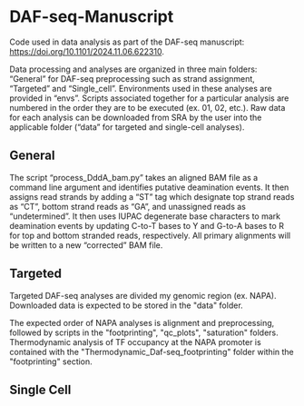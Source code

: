 # DAF-seq-Manuscript

Code used in data analysis as part of the DAF-seq manuscript: https://doi.org/10.1101/2024.11.06.622310.

Data processing and analyses are organized in three main folders: “General” for DAF-seq preprocessing such as strand assignment, “Targeted” and “Single_cell”. Environments used in these analyses are provided in “envs”. Scripts associated together for a particular analysis are numbered in the order they are to be executed (ex. 01, 02, etc.). Raw data for each analysis can be downloaded from SRA by the user into the applicable folder (“data” for targeted and single-cell analyses).

## General
The script “process_DddA_bam.py” takes an aligned BAM file as a command line argument and identifies putative deamination events. It then assigns read strands by adding a “ST” tag which designate top strand reads as “CT”, bottom strand reads as “GA”, and unassigned reads as “undetermined”. It then uses IUPAC degenerate base characters to mark deamination events by updating C-to-T bases to Y and G-to-A bases to R for top and bottom stranded reads, respectively. All primary alignments will be written to a new “corrected” BAM file.


## Targeted
Targeted DAF-seq analyses are divided my genomic region (ex. NAPA). Downloaded data is expected to be stored in the "data" folder.

The expected order of NAPA analyses is alignment and preprocessing, followed by scripts in the "footprinting", "qc_plots", "saturation" folders. Thermodynamic analysis of TF occupancy at the NAPA promoter is contained with the "Thermodynamic_Daf-seq_footprinting" folder within the "footprinting" section.


## Single Cell

